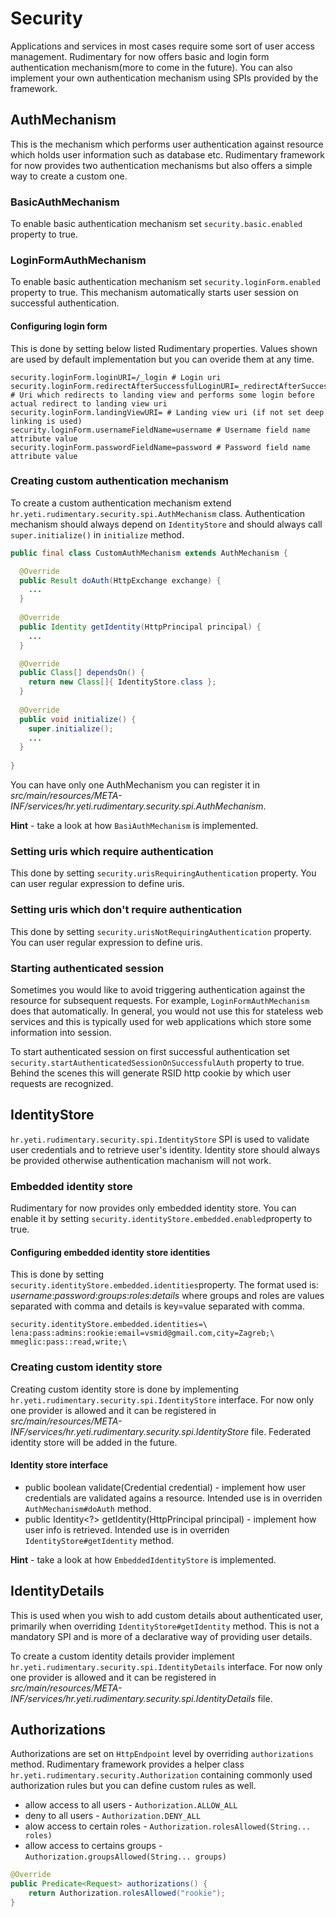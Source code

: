 # Security
Applications and services in most cases require some sort of user access management. Rudimentary for now offers basic and login form authentication mechanism(more to come in the future). You can also implement your own authentication mechanism using SPIs provided by the framework.

## AuthMechanism
This is the mechanism which performs user authentication against resource which holds user information such as database etc.
Rudimentary framework for now provides two authentication mechanisms but also offers a simple way to create a custom one.

### BasicAuthMechanism
To enable basic authentication mechanism set `security.basic.enabled` property to true.

### LoginFormAuthMechanism
To enable basic authentication mechanism set `security.loginForm.enabled` property to true.
This mechanism automatically starts user session on successful authentication.

#### Configuring login form
This is done by setting below listed Rudimentary properties. Values shown are used by default implementation but you can overide them at any time.
```properties
security.loginForm.loginURI=/_login # Login uri
security.loginForm.redirectAfterSuccessfulLoginURI=_redirectAfterSuccessfulLogin # Uri which redirects to landing view and performs some login before actual redirect to landing view uri
security.loginForm.landingViewURI= # Landing view uri (if not set deep linking is used)
security.loginForm.usernameFieldName=username # Username field name attribute value
security.loginForm.passwordFieldName=password # Password field name attribute value
```
### Creating custom authentication mechanism
To create a custom authentication mechanism extend `hr.yeti.rudimentary.security.spi.AuthMechanism` class.
Authentication mechanism should always depend on `IdentityStore` and should always call `super.initialize()` in `initialize` method.
```java
public final class CustomAuthMechanism extends AuthMechanism {

  @Override
  public Result doAuth(HttpExchange exchange) {
    ...
  }
  
  @Override
  public Identity getIdentity(HttpPrincipal principal) {
    ...
  }

  @Override
  public Class[] dependsOn() {
    return new Class[]{ IdentityStore.class };
  }
  
  @Override
  public void initialize() {
    super.initialize();
    ...
  }
  
}
```
You can have only one AuthMechanism you can register it in *src/main/resources/META-INF/services/hr.yeti.rudimentary.security.spi.AuthMechanism*. 

**Hint** - take a look at how `BasiAuthMechanism` is implemented.

### Setting uris which require authentication
This done by setting `security.urisRequiringAuthentication` property.
You can user regular expression to define uris.
 
### Setting uris which don't require authentication
This done by setting `security.urisNotRequiringAuthentication` property.
You can user regular expression to define uris.

### Starting authenticated session
Sometimes you would like to avoid triggering authentication against the resource for subsequent requests.
For example, `LoginFormAuthMechanism` does that automatically. 
In general, you would not use this for stateless web services and this is typically used for web applications which store some information into session.

To start authenticated session on first successful authentication set `security.startAuthenticatedSessionOnSuccessfulAuth` property to true. Behind the scenes this will generate RSID http cookie by which user requests are recognized.

## IdentityStore
`hr.yeti.rudimentary.security.spi.IdentityStore` SPI is used to validate user credentials and to retrieve user's identity.
Identity store should always be provided otherwise authentication machanism will not work.

### Embedded identity store
Rudimentary for now provides only embedded identity store. You can enable it by setting
`security.identityStore.embedded.enabled`property to true.

#### Configuring embedded identity store identities
This is done by setting `security.identityStore.embedded.identities`property.
The format used is: *username*:*password*:*groups*:*roles*:*details* where groups and roles are values separated with comma and details is key=value separated with comma.
```properties
security.identityStore.embedded.identities=\
lena:pass:admins:rookie:email=vsmid@gmail.com,city=Zagreb;\
mmeglic:pass::read,write;\
```
### Creating custom identity store
Creating custom identity store is done by implementing `hr.yeti.rudimentary.security.spi.IdentityStore` interface.
For now only one provider is allowed and it can be registered in *src/main/resources/META-INF/services/hr.yeti.rudimentary.security.spi.IdentityStore* file. Federated identity store will be added in the future.

#### Identity store interface
* public boolean validate(Credential credential) - implement how user credentials are validated agains a resource. Intended use is in overriden `AuthMechanism#doAuth` method.
* public Identity<?> getIdentity(HttpPrincipal principal) - implement how user info is retrieved. Intended use is in overriden  `IdentityStore#getIdentity` method.

**Hint** - take a look at how `EmbeddedIdentityStore` is implemented.

## IdentityDetails
This is used when you wish to add custom details about authenticated user, primarily when overriding `IdentityStore#getIdentity` method. 
This is not a mandatory SPI and is more of a declarative way of providing user details. 

To create a custom identity details provider implement `hr.yeti.rudimentary.security.spi.IdentityDetails` interface.
For now only one provider is allowed and it can be registered in *src/main/resources/META-INF/services/hr.yeti.rudimentary.security.spi.IdentityDetails* file.

## Authorizations
Authorizations are set on `HttpEndpoint` level by overriding `authorizations` method.
Rudimentary framework provides a helper class `hr.yeti.rudimentary.security.Authorization` containing commonly used authorization rules but you can define custom rules as well.

* allow access to all users - `Authorization.ALLOW_ALL`
* deny to all users - `Authorization.DENY_ALL`
* alow access to certain roles - `Authorization.rolesAllowed(String... roles)`
* allow access to certains groups -  `Authorization.groupsAllowed(String... groups)`

```java
@Override
public Predicate<Request> authorizations() {
    return Authorization.rolesAllowed("rookie");
}
```
